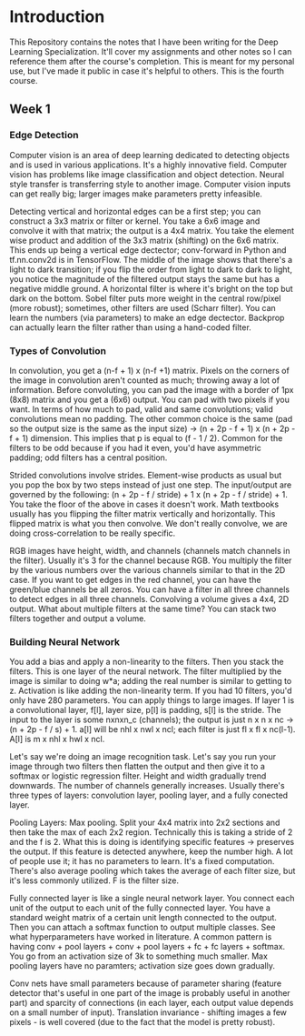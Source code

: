 # Introduction

This Repository contains the notes that I have been writing for the Deep Learning Specialization. It'll cover my assignments and other notes so I can reference them after the course's completion. This is meant for my personal use, but I've made it public in case it's helpful to others. This is the fourth course.

## Week 1 

### Edge Detection 

Computer vision is an area of deep learning dedicated to detecting objects and is used in various applications. It's a highly innovative field. Computer vision has problems like image classification and object detection. Neural style transfer is transferring style to another image. Computer vision inputs can get really big; larger images make parameters pretty infeasible. 

Detecting vertical and horizontal edges can be a first step; you can construct a 3x3 matrix or filter or kernel. You take a 6x6 image and convolve it with that matrix; the output is a 4x4 matrix. You take the element wise product and addition of the 3x3 matrix (shifting) on the 6x6 matrix. This ends up being a vertical edge dectector; conv-forward in Python and tf.nn.conv2d is in TensorFlow. The middle of the image shows that there's a light to dark transition; if you flip the order from light to dark to dark to light, you notice the magnitude of the filtered output stays the same but has a negative middle ground. A horizontal filter is where it's bright on the top but dark on the bottom. Sobel filter puts more weight in the central row/pixel (more robust); sometimes, other filters are used (Scharr filter). You can learn the numbers (via parameters) to make an edge dectector. Backprop can actually learn the filter rather than using a hand-coded filter. 

### Types of Convolution

In convolution, you get a (n-f + 1) x (n-f +1) matrix. Pixels on the corners of the image in convolution aren't counted as much; throwing away a lot of information. Before convoluting, you can pad the image with a border of 1px (8x8) matrix and you get a (6x6) output. You can pad with two pixels if you want. In terms of how much to pad, valid and same convolutions; valid convolutions mean no padding. The other common choice is the same (pad so the output size is the same as the input size) -> (n + 2p - f + 1) x (n + 2p - f + 1) dimension. This implies that p is equal to (f - 1 / 2). Common for the filters to be odd because if you had it even, you'd have asymmetric padding; odd filters has a central position. 

Strided convolutions involve strides. Element-wise products as usual but you pop the box by two steps instead of just one step. The input/output are governed by the following: (n + 2p - f / stride) + 1 x (n + 2p - f / stride) + 1. You take the floor of the above in cases it doesn't work. Math textbooks usually has you flipping the filter matrix vertically and horizontally. This flipped matrix is what you then convolve. We don't really convolve, we are doing cross-correlation to be really specific. 

RGB images have height, width, and channels (channels match channels in the filter). Usually it's 3 for the channel because RGB. You multiply the filter by the various numbers over the various channels similar to that in the 2D case. If you want to get edges in the red channel, you can have the green/blue channels be all zeros. You can have a filter in all three channels to detect edges in all three channels. Convolving a volume gives a 4x4, 2D output. What about multiple filters at the same time? You can stack two filters together and output a volume. 

### Building Neural Network

You add a bias and apply a non-linearity to the filters. Then you stack the filters. This is one layer of the neural network. The filter multiplied by the image is similar to doing w*a; adding the real number is similar to getting to z. Activation is like adding the non-linearity term. If you had 10 filters, you'd only have 280 parameters. You can apply things to large images. If layer 1 is a convolutional layer, f[l], layer size, p[l] is padding, s[l] is the stride. The input to the layer is some nxnxn_c (channels); the output is just n x n x nc -> (n + 2p - f / s) + 1. a[l] will be nhl x nwl x ncl; each filter is just fl x fl x nc(l-1). A[l] is m x nhl x hwl x ncl. 

Let's say we're doing an image recognition task. Let's say you run your image through two filters then flatten the output and then give it to a softmax or logistic regression filter. Height and width gradually trend downwards. The number of channels generally increases. Usually there's three types of layers: convolution layer, pooling layer, and a fully conected layer. 

Pooling Layers: Max pooling. Split your 4x4 matrix into 2x2 sections and then take the max of each 2x2 region. Technically this is taking a stride of 2 and the f is 2. What this is doing is identifying specific features -> preserves the output. If this feature is detected anywhere, keep the number high. A lot of people use it; it has no parameters to learn. It's a fixed computation. There's also average pooling which takes the average of each filter size, but it's less commonly utilized. F is the filter size. 

Fully connected layer is like a single neural network layer. You connect each unit of the output to each unit of the fully connected layer. You have a standard weight matrix of a certain unit length connected to the output. Then you can attach a softmax function to output multiple classes. See what hyperparameters have worked in literature. A common pattern is having conv + pool layers + conv + pool layers + fc + fc layers + softmax. You go from an activation size of 3k to something much smaller. Max pooling layers have no paramters; activation size goes down gradually. 

Conv nets have small parameters because of parameter sharing (feature detector that's useful in one part of the image is probably useful in another part) and sparcity of connections (in each layer, each output value depends on a small number of input). Translation invariance - shifting images a few pixels - is well covered (due to the fact that the model is pretty robust). 